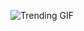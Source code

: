 
<!-- GIF_SECTION -->
![Trending GIF](https://media1.giphy.com/media/v1.Y2lkPThiYjIxNzcyajFndTJvbG43bXRyYTg1MmliN2Nwb3kwY3drNDYzNTZoengxaTloMSZlcD12MV9naWZzX3NlYXJjaCZjdD1n/JmJMzlXOiI0dq/giphy.gif)
<!-- END_GIF_SECTION -->
